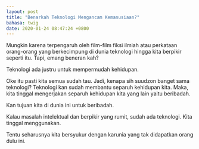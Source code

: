 ```yaml
---
layout: post
title: "Benarkah Teknologi Mengancam Kemanusiaan?"
bahasa: twig
date: 2020-01-24 08:47:24 +0800
---
```


Mungkin karena terpengaruh oleh film-film fiksi ilmiah atau perkataan orang-orang yang berkecimpung di dunia teknologi hingga kita berpikir seperti itu. Tapi, emang beneran kah?

Teknologi ada justru untuk mempermudah kehidupan.

Oke itu pasti kita semua sudah tau. Jadi, kenapa sih suudzon banget sama teknologi? Teknologi kan sudah membantu separuh kehidupan kita. Maka, kita tinggal mengerjakan separuh kehidupan kita yang lain yaitu beribadah.

Kan tujuan kita di dunia ini untuk beribadah.

Kalau masalah intelektual dan berpikir yang rumit, sudah ada teknologi. Kita tinggal menggunakan.

Tentu seharusnya kita bersyukur dengan karunia yang tak didapatkan orang dulu ini.